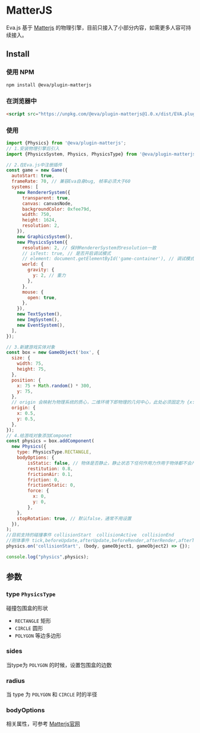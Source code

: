 
# MatterJS

Eva.js 基于 [Matterjs](https://brm.io/matter-js) 的物理引擎，目前只接入了小部分内容，如需更多人容可持续接入。

## Install

### 使用 NPM
```bash
npm install @eva/plugin-matterjs
```

### 在浏览器中
```html
<script src="https://unpkg.com/@eva/plugin-matterjs@1.0.x/dist/EVA.plugin.renderer.matterjs.min.js"></script>
```

### 使用

```js
import {Physics} from '@eva/plugin-matterjs';
// 1.安装物理引擎后引入
import {PhysicsSystem, Physics, PhysicsType} from '@eva/plugin-matterjs';

// 2.在Eva.js中注册插件
const game = new Game({
  autoStart: true,
  frameRate: 70, // 兼容Eva自身bug, 帧率必须大于60
  systems: [
    new RendererSystem({
      transparent: true,
      canvas: canvasNode,
      backgroundColor: 0xfee79d,
      width: 750,
      height: 1624,
      resolution: 2,
    }),
    new GraphicsSystem(),
    new PhysicsSystem({
      resolution: 2, // 保持RendererSystem的resolution一致
      // isTest: true, // 是否开启调试模式
      // element: document.getElementById('game-container'), // 调试模式下canvas节点的挂载点
      world: {
        gravity: {
          y: 2, // 重力
        },
      },
      mouse: {
        open: true,
      },
    }),
    new TextSystem(),
    new ImgSystem(),
    new EventSystem(),
  ],
});

// 3.新建游戏实体对象
const box = new GameObject('box', {
  size: {
    width: 75,
    height: 75,
  },
  position: {
    x: 75 + Math.random() * 300,
    y: 75,
  },
  // origin 会映射为物理系统的质心，二维环境下即物理的几何中心，此处必须固定为 {x:0.5,y:0.5}
  origin: {
    x: 0.5,
    y: 0.5,
  },
});
// 4.给游戏对象添加Componet
const physics = box.addComponent(
  new Physics({
    type: PhysicsType.RECTANGLE,
    bodyOptions: {
        isStatic: false, // 物体是否静止，静止状态下任何作用力作用于物体都不会产生效果
        restitution: 0.8,
        frictionAir: 0.1,
        friction: 0,
        frictionStatic: 0,
        force: {
          x: 0,
          y: 0,
        },
    },
    stopRotation: true, // 默认false，通常不用设置
  }),
);
//目前支持的碰撞事件 collisionStart  collisionActive  collisionEnd
//刚体事件 tick,beforeUpdate,afterUpdate,beforeRender,afterRender,afterTick 通常使用beforeUpdate和afterUpdate即可
physics.on('collisionStart', (body, gameObject1, gameObject2) => {});

console.log("physics",physics);
```

## 参数
### type `PhysicsType`
碰撞包围盒的形状 
- `RECTANGLE` 矩形
- `CIRCLE` 圆形
- `POLYGON` 等边多边形

### sides
当type为 `POLYGON` 的时候，设置包围盒的边数

### radius
当 type 为 `POLYGON` 和 `CIRCLE` 时的半径

### bodyOptions
相关属性，可参考 [Matterjs官网](https://brm.io/matter-js/docs/classes/Body.html#properties)


<br />
<br />
<br />
<br />
<br />